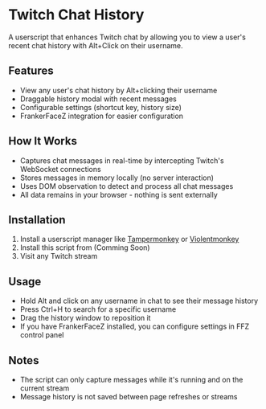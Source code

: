 # Twitch Chat History

A userscript that enhances Twitch chat by allowing you to view a user's recent chat history with Alt+Click on their username.

## Features

- View any user's chat history by Alt+clicking their username
- Draggable history modal with recent messages
- Configurable settings (shortcut key, history size)
- FrankerFaceZ integration for easier configuration

## How It Works

- Captures chat messages in real-time by intercepting Twitch's WebSocket connections
- Stores messages in memory locally (no server interaction)
- Uses DOM observation to detect and process all chat messages
- All data remains in your browser - nothing is sent externally

## Installation

1. Install a userscript manager like [Tampermonkey](https://www.tampermonkey.net/) or [Violentmonkey](https://violentmonkey.github.io/)
2. Install this script from (Comming Soon)
3. Visit any Twitch stream

## Usage

- Hold Alt and click on any username in chat to see their message history
- Press Ctrl+H to search for a specific username
- Drag the history window to reposition it
- If you have FrankerFaceZ installed, you can configure settings in FFZ control panel

## Notes

- The script can only capture messages while it's running and on the current stream
- Message history is not saved between page refreshes or streams
